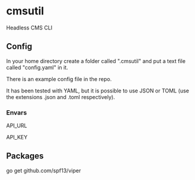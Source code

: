 # cmsutil

Headless CMS CLI

## Config

In your home directory create a folder called ".cmsutil" and put a text file called "config.yaml" in it.

There is an example config file in the repo.  

It has been tested with YAML, but it is possible to use JSON or TOML (use the extensions .json and .toml respectively).

### Envars

API_URL

API_KEY

## Packages

go get github.com/spf13/viper
